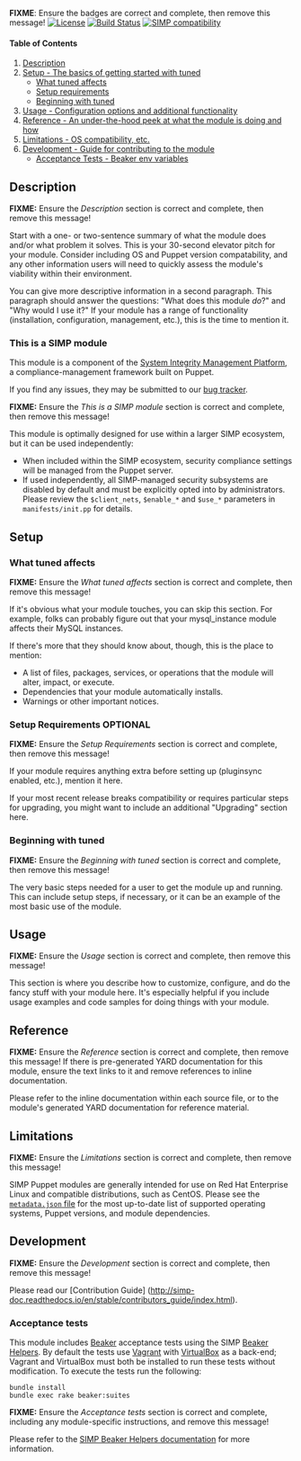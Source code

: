 **FIXME**: Ensure the badges are correct and complete, then remove this message!
[![License](http://img.shields.io/:license-apache-blue.svg)](http://www.apache.org/licenses/LICENSE-2.0.html) [![Build Status](https://travis-ci.org/simp/pupmod-simp-tuned.svg)](https://travis-ci.org/simp/pupmod-simp-tuned) [![SIMP compatibility](https://img.shields.io/badge/SIMP%20compatibility-6.*-orange.svg)](https://img.shields.io/badge/SIMP%20compatibility-6.*-orange.svg)

#### Table of Contents

1. [Description](#description)
2. [Setup - The basics of getting started with tuned](#setup)
    * [What tuned affects](#what-tuned-affects)
    * [Setup requirements](#setup-requirements)
    * [Beginning with tuned](#beginning-with-tuned)
3. [Usage - Configuration options and additional functionality](#usage)
4. [Reference - An under-the-hood peek at what the module is doing and how](#reference)
5. [Limitations - OS compatibility, etc.](#limitations)
6. [Development - Guide for contributing to the module](#development)
    * [Acceptance Tests - Beaker env variables](#acceptance-tests)


## Description

**FIXME:** Ensure the *Description* section is correct and complete, then remove this message!

Start with a one- or two-sentence summary of what the module does and/or what problem it solves. This is your 30-second elevator pitch for your module. Consider including OS and Puppet version compatability, and any other information users will need to quickly assess the module's viability within their environment.

You can give more descriptive information in a second paragraph. This paragraph should answer the questions: "What does this module *do*?" and "Why would I use it?" If your module has a range of functionality (installation, configuration, management, etc.), this is the time to mention it.


### This is a SIMP module

This module is a component of the [System Integrity Management Platform](https://github.com/NationalSecurityAgency/SIMP), a compliance-management framework built on Puppet.

If you find any issues, they may be submitted to our [bug tracker](https://simp-project.atlassian.net/).

**FIXME:** Ensure the *This is a SIMP module* section is correct and complete, then remove this message!

This module is optimally designed for use within a larger SIMP ecosystem, but it can be used independently:

 * When included within the SIMP ecosystem, security compliance settings will be managed from the Puppet server.
 * If used independently, all SIMP-managed security subsystems are disabled by default and must be explicitly opted into by administrators.  Please review the `$client_nets`, `$enable_*` and `$use_*` parameters in `manifests/init.pp` for details.


## Setup


### What tuned affects

**FIXME:** Ensure the *What tuned affects* section is correct and complete, then remove this message!

If it's obvious what your module touches, you can skip this section. For example, folks can probably figure out that your mysql_instance module affects their MySQL instances.

If there's more that they should know about, though, this is the place to mention:

 * A list of files, packages, services, or operations that the module will alter, impact, or execute.
 * Dependencies that your module automatically installs.
 * Warnings or other important notices.


### Setup Requirements **OPTIONAL**

**FIXME:** Ensure the *Setup Requirements* section is correct and complete, then remove this message!

If your module requires anything extra before setting up (pluginsync enabled, etc.), mention it here.

If your most recent release breaks compatibility or requires particular steps for upgrading, you might want to include an additional "Upgrading" section here.


### Beginning with tuned

**FIXME:** Ensure the *Beginning with tuned* section is correct and complete, then remove this message!

The very basic steps needed for a user to get the module up and running. This can include setup steps, if necessary, or it can be an example of the most basic use of the module.


## Usage

**FIXME:** Ensure the *Usage* section is correct and complete, then remove this message!

This section is where you describe how to customize, configure, and do the fancy stuff with your module here. It's especially helpful if you include usage examples and code samples for doing things with your module.


## Reference

**FIXME:** Ensure the *Reference* section is correct and complete, then remove this message!  If there is pre-generated YARD documentation for this module, ensure the text links to it and remove references to inline documentation.

Please refer to the inline documentation within each source file, or to the module's generated YARD documentation for reference material.


## Limitations

**FIXME:** Ensure the *Limitations* section is correct and complete, then remove this message!

SIMP Puppet modules are generally intended for use on Red Hat Enterprise Linux and compatible distributions, such as CentOS. Please see the [`metadata.json` file](./metadata.json) for the most up-to-date list of supported operating systems, Puppet versions, and module dependencies.


## Development

**FIXME:** Ensure the *Development* section is correct and complete, then remove this message!

Please read our [Contribution Guide] (http://simp-doc.readthedocs.io/en/stable/contributors_guide/index.html).

### Acceptance tests

This module includes [Beaker](https://github.com/puppetlabs/beaker) acceptance tests using the SIMP [Beaker Helpers](https://github.com/simp/rubygem-simp-beaker-helpers).  By default the tests use [Vagrant](https://www.vagrantup.com/) with [VirtualBox](https://www.virtualbox.org) as a back-end; Vagrant and VirtualBox must both be installed to run these tests without modification. To execute the tests run the following:

```shell
bundle install
bundle exec rake beaker:suites
```

**FIXME:** Ensure the *Acceptance tests* section is correct and complete, including any module-specific instructions, and remove this message!

Please refer to the [SIMP Beaker Helpers documentation](https://github.com/simp/rubygem-simp-beaker-helpers/blob/master/README.md) for more information.
